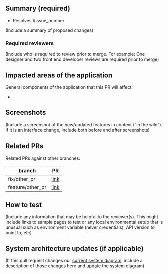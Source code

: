 ## Summary (required)

- Resolves #issue_number

(Include a summary of proposed changes)

### Required reviewers
(Include who is required to review prior to merge. For example: One designer and two front end developer reviews are required prior to merge)

## Impacted areas of the application
General components of the application that this PR will affect:

-  

## Screenshots
(Include a screenshot of the new/updated features in context (“in the wild”). If it is an interface change, include both before and after screenshots)

## Related PRs
Related PRs against other branches:

branch | PR
------ | ------
fix/other_pr | [link]()
feature/other_pr | [link]()

## How to test
(Include any information that may be helpful to the reviewer(s). This might include links to sample pages to test or any local environmental setup that is unusual such as environment variable (never credentials), API version to point to, etc)

## System architecture updates (if applicable)
(If this pull request changes our [current system diagram](https://github.com/fecgov/FEC/wiki/2.-FEC-system-diagram), include a description of those changes here and update the system diagram)
